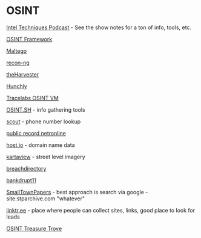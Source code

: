 # OSINT

[Intel Techniques Podcast](https://inteltechniques.com/podcast.html) - See the show notes for a ton of info, tools, etc.

[OSINT Framework](https://osintframework.com/)

[Maltego](https://www.maltego.com/)

[recon-ng](https://github.com/lanmaster53/recon-ng)

[theHarvester](https://github.com/laramies/theHarvester)

[Hunchly](https://www.hunch.ly/)

[Tracelabs OSINT VM](https://www.tracelabs.org/initiatives/osint-vm)

[OSINT.SH](https://osint.sh/) - info gathering tools

[scout](https://www.scout.tel/phone-number-lookup) - phone number lookup

[public record netronline](https://publicrecords.netronline.com/)

[host.io](https://host.io/) - domain name data

[kartaview](https://kartaview.org/landing) - street level imagery

[breachdirectory](https://breachdirectory.org/)

[bankdrupt11](https://bankrupt11.com/)

[SmallTownPapers](http://www.stparchive.com/landing.php) - best approach is search via google - site:stparchive.com "whatever"

[linktr.ee](https://linktr.ee/) - place where people can collect sites, links, good place to look for leads

[OSINT Treasure Trove](https://bib.opensourceintelligence.biz/)
